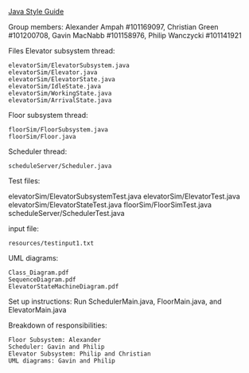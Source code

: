 [Java Style Guide](https://www.oracle.com/technetwork/java/codeconventions-150003.pdf)

Group members: Alexander Ampah #101169097, Christian Green #101200708, Gavin MacNabb #101158976, Philip Wanczycki #101141921

Files Elevator subsystem thread:

    elevatorSim/ElevatorSubsystem.java
    elevatorSim/Elevator.java
    elevatorSim/ElevatorState.java
    elevatorSim/IdleState.java
    elevatorSim/WorkingState.java
    elevatorSim/ArrivalState.java

Floor subsystem thread:

    floorSim/FloorSubsystem.java
    floorSim/Floor.java

Scheduler thread:

    scheduleServer/Scheduler.java

Test files:
  
  elevatorSim/ElevatorSubsystemTest.java
  elevatorSim/ElevatorTest.java
  elevatorSim/ElevatorStateTest.java
  floorSim/FloorSimTest.java
  scheduleServer/SchedulerTest.java

input file:

    resources/testinput1.txt

UML diagrams:

    Class_Diagram.pdf
    SequenceDiagram.pdf
    ElevatorStateMachineDiagram.pdf

Set up instructions: Run SchedulerMain.java, FloorMain.java, and ElevatorMain.java

Breakdown of responsibilities:

    Floor Subsystem: Alexander
    Scheduler: Gavin and Philip
    Elevator Subsystem: Philip and Christian
    UML diagrams: Gavin and Philip
